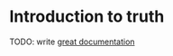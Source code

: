 # Introduction to truth

TODO: write [great documentation](http://jacobian.org/writing/what-to-write/)
